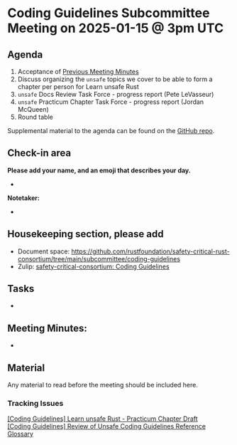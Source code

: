 # Coding Guidelines Subcommittee Meeting on 2025-01-15 @ 3pm UTC

## Agenda

1. Acceptance of [Previous Meeting Minutes](../2024-December-18/minutes.md)
2. Discuss organizing the `unsafe` topics we cover to be able to form a chapter per person for Learn unsafe Rust
3. `unsafe` Docs Review Task Force - progress report (Pete LeVasseur)
4. `unsafe` Practicum Chapter Task Force - progress report (Jordan McQueen)
5. Round table

Supplemental material to the agenda can be found on the [GitHub repo](https://github.com/rustfoundation/safety-critical-rust-consortium/tree/main/subcommittee/coding-guidelines).

## Check-in area

**Please add your name, and an emoji that describes your day.**

* 

**Notetaker:**

* 

## Housekeeping section, please add

* Document space: https://github.com/rustfoundation/safety-critical-rust-consortium/tree/main/subcommittee/coding-guidelines
* Zulip: [safety-critical-consortium: Coding Guidelines](https://rust-lang.zulipchat.com/#narrow/channel/445688-safety-critical-consortium/topic/Coding.20Guidelines)

## Tasks

* 

## Meeting Minutes:

* 

## Material

Any material to read before the meeting should be included here.

### Tracking Issues

[\[Coding Guidelines\] Learn unsafe Rust \- Practicum Chapter Draft](https://github.com/rustfoundation/safety-critical-rust-consortium/issues/122)  
[\[Coding Guidelines\] Review of Unsafe Coding Guidelines Reference Glossary](https://github.com/rustfoundation/safety-critical-rust-consortium/issues/123)
